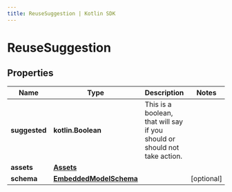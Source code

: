 ```yaml
---
title: ReuseSuggestion | Kotlin SDK
---
```



# ReuseSuggestion

## Properties
Name | Type | Description | Notes
------------ | ------------- | ------------- | -------------
**suggested** | **kotlin.Boolean** | This is a boolean, that will say if you should or should not take action. | 
**assets** | [**Assets**](Assets) |  | 
**schema** | [**EmbeddedModelSchema**](EmbeddedModelSchema) |  |  [optional]



